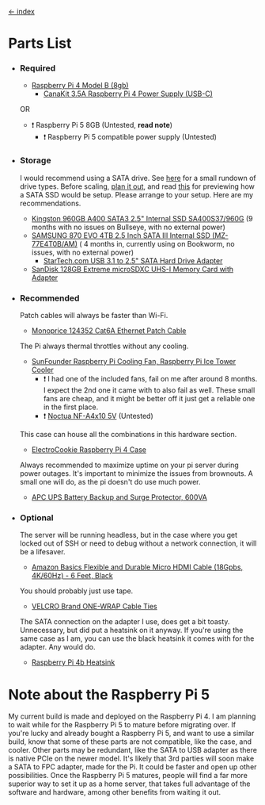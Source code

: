 [<- index](/README.md)
# Parts List

* ### Required
    * [Raspberry Pi 4 Model B (8gb)](https://www.amazon.com/LANDZO-Raspberry-Pi-Model-8gb/dp/B08R87H4RR)
       * [CanaKit 3.5A Raspberry Pi 4 Power Supply (USB-C)](https://www.amazon.com/CanaKit-Raspberry-Power-Supply-USB-C/dp/B07TYQRXTK/)

    OR

    * ❗ Raspberry Pi 5 8GB (Untested, **read note**)
       * ❗ Raspberry Pi 5 compatible power supply (Untested)

* ### Storage
    I would recommend using a SATA drive. See [here](/docs/SSD/Storage%20Considerations.md) for a small rundown of drive types. Before scaling, [plan it out](/docs/SSD/Storage%20Plan.md), and read [this](/docs/SSD/SATA%20SSD%20Setup.md) for previewing how a SATA SSD would be setup. Please arrange to your setup. Here are my recommendations.
    * [Kingston 960GB A400 SATA3 2.5" Internal SSD SA400S37/960G](https://www.amazon.com/Kingston-240GB-Solid-SA400S37-240G/dp/B079XC5PVV/) (9 months with no issues on Bullseye, with no external power)
    * [SAMSUNG 870 EVO 4TB 2.5 Inch SATA III Internal SSD (MZ-77E4T0B/AM)](https://www.amazon.com/SAMSUNG-Inch-Internal-MZ-77E4T0B-AM/dp/B08QBL36GF/) ( 4 months in, currently using on Bookworm, no issues, with no external power)
        * [StarTech.com USB 3.1 to 2.5" SATA Hard Drive Adapter ](https://www.amazon.com/StarTech-com-SATA-USB-Cable-USB3S2SAT3CB/dp/B00XLAZODE/) 
    * [SanDisk 128GB Extreme microSDXC UHS-I Memory Card with Adapter](https://www.amazon.com/SanDisk-Extreme-microSDXC-Memory-Adapter/dp/B09X7BK27V/)
* ### Recommended
    Patch cables will always be faster than Wi-Fi.

    * [Monoprice 124352 Cat6A Ethernet Patch Cable](https://www.amazon.com/Monoprice-Cat6A-Ethernet-Patch-Cable/dp/B077H4SXHB/)
    
    The Pi always thermal throttles without any cooling.
    * [SunFounder Raspberry Pi Cooling Fan, Raspberry Pi Ice Tower Cooler](https://www.amazon.com/SunFounder-Raspberry-Cooling-Heatsink-Radiator/dp/B09QPBT4GL/)
        * ❗ I had one of the included fans, fail on me after around 8 months. I expect the 2nd one it came with to also fail as well. These small fans are cheap, and it might be better off it just get a reliable one in the first place.
        * ❗ [Noctua NF-A4x10 5V](https://www.amazon.com/Noctua-Cooling-Bearing-NF-A4X10-FLX-5V/dp/B00NEMGCIA/) (Untested)

    This case can house all the combinations in this hardware section.    
    * [ElectroCookie Raspberry Pi 4 Case](https://www.amazon.com/ElectroCookie-Raspberry-Aluminum-Cooling-Changing/dp/B09QG349ZL/)

    Always recommended to maximize uptime on your pi server during power outages. It's important to minimize the issues from brownouts. A small one will do, as the pi doesn't do use much power. 
    * [APC UPS Battery Backup and Surge Protector, 600VA](https://www.amazon.com/APC-Battery-Protector-Back-UPS-BE600M1/dp/B01FWAZEIU/)
* ### Optional 
    The server will be running headless, but in the case where you get locked out of SSH or need to debug without a network connection, it will be a lifesaver.
    * [Amazon Basics Flexible and Durable Micro HDMI Cable (18Gpbs, 4K/60Hz) - 6 Feet, Black](https://www.amazon.com/Amazon-Basics-Flexible-Durable-18Gpbs/dp/B07KSDB25X/)

    You should probably just use tape. 
     * [VELCRO Brand ONE-WRAP Cable Ties](https://www.amazon.com/VELCRO-Brand-Cable-Ties-100Pk/dp/B001E1Y5O6/)

    The SATA connection on the adapter I use, does get a bit toasty. Unnecessary, but did put a heatsink on it anyway. If you're using the same case as I am, you can use the black heatsink it comes with for the adapter. Any would do. 
    * [Raspberry Pi 4b Heatsink](https://www.amazon.com/Raspberry-Heatsink-Aluminum-Conductive-Adhesive/dp/B07ZLZRDXZ/)

# Note about the Raspberry Pi 5
My current build is made and deployed on the Raspberry Pi 4. I am planning to wait while for the Raspberry Pi 5 to mature before migrating over. If you're lucky and already bought a Raspberry Pi 5, and want to use a similar build, know that some of these parts are not compatible, like the case, and cooler. Other parts may be redundant, like the SATA to USB adapter as there is native PCIe on the newer model. It's likely that 3rd parties will soon make a SATA to FPC adapter, made for the Pi. It could be faster and open up other possibilities. Once the Raspberry Pi 5 matures, people will find a far more superior way to set it up as a home server, that takes full advantage of the software and hardware, among other benefits from waiting it out.

